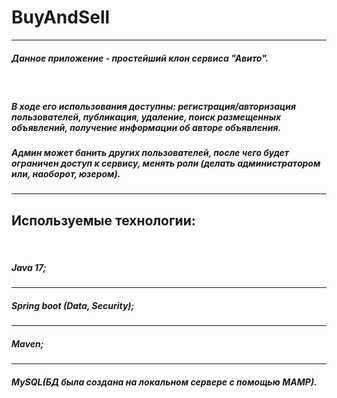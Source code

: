<!DOCTYPE html>
<h1>BuyAndSell</h1><hr>

<h5>Данное приложение - простейший клон сервиса "Авито".</h5><br> 
<h5>В ходе его использования доступны: регистрация/авторизация пользователей, публикация, удаление, поиск размещенных объявлений, получение информации об авторе объявления.</h5> 
<h5>Админ может банить других пользователей, после чего будет ограничен доступ к сервису, менять роли (делать администратором или, наоборот, юзером).</h5><hr>

<h2>Используемые технологии:</h2><br>
<h5>Java 17;</h5><hr>
<h5>Spring boot (Data, Security);</h5><hr>
<h5>Maven;</h5><hr>
<h5>MySQL(БД была создана на локальном сервере с помощью MAMP).</h5>


